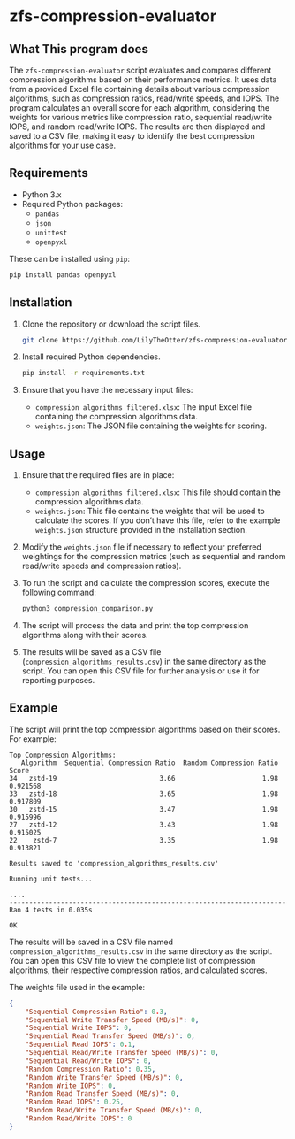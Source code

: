 # zfs-compression-evaluator
## What This program does
The `zfs-compression-evaluator` script evaluates and compares different compression algorithms based on their performance metrics. It uses data from a provided Excel file containing details about various compression algorithms, such as compression ratios, read/write speeds, and IOPS. The program calculates an overall score for each algorithm, considering the weights for various metrics like compression ratio, sequential read/write IOPS, and random read/write IOPS. The results are then displayed and saved to a CSV file, making it easy to identify the best compression algorithms for your use case.

## Requirements
- Python 3.x
- Required Python packages:
    - `pandas`
    - `json`
    - `unittest`
    - `openpyxl`

These can be installed using `pip`:
```bash
pip install pandas openpyxl
```
## Installation

1. Clone the repository or download the script files.

    ```bash
    git clone https://github.com/LilyTheOtter/zfs-compression-evaluator
    ```

2. Install required Python dependencies.

    ```bash
    pip install -r requirements.txt
    ```

3. Ensure that you have the necessary input files:
    - `compression algorithms filtered.xlsx`: The input Excel file containing the compression algorithms data.
    - `weights.json`: The JSON file containing the weights for scoring.

## Usage

1. Ensure that the required files are in place:
    - `compression algorithms filtered.xlsx`: This file should contain the compression algorithms data.
    - `weights.json`: This file contains the weights that will be used to calculate the scores. If you don’t have this file, refer to the example `weights.json` structure provided in the installation section.

2. Modify the `weights.json` file if necessary to reflect your preferred weightings for the compression metrics (such as sequential and random read/write speeds and compression ratios).

3. To run the script and calculate the compression scores, execute the following command:

    ```bash
    python3 compression_comparison.py
    ```

4. The script will process the data and print the top compression algorithms along with their scores.

5. The results will be saved as a CSV file (`compression_algorithms_results.csv`) in the same directory as the script. You can open this CSV file for further analysis or use it for reporting purposes.

## Example

The script will print the top compression algorithms based on their scores. For example:

```text
Top Compression Algorithms:
   Algorithm  Sequential Compression Ratio  Random Compression Ratio     Score
34   zstd-19                          3.66                      1.98  0.921568
33   zstd-18                          3.65                      1.98  0.917809
30   zstd-15                          3.47                      1.98  0.915996
27   zstd-12                          3.43                      1.98  0.915025
22    zstd-7                          3.35                      1.98  0.913821

Results saved to 'compression_algorithms_results.csv'

Running unit tests...

....
----------------------------------------------------------------------
Ran 4 tests in 0.035s

OK
```
The results will be saved in a CSV file named `compression_algorithms_results.csv` in the same directory as the script. You can open this CSV file to view the complete list of compression algorithms, their respective compression ratios, and calculated scores.

The weights file used in the example:
```json
{
	"Sequential Compression Ratio": 0.3,
	"Sequential Write Transfer Speed (MB/s)": 0,
	"Sequential Write IOPS": 0,
	"Sequential Read Transfer Speed (MB/s)": 0,
	"Sequential Read IOPS": 0.1,
	"Sequential Read/Write Transfer Speed (MB/s)": 0,
	"Sequential Read/Write IOPS": 0,
	"Random Compression Ratio": 0.35,
	"Random Write Transfer Speed (MB/s)": 0,
	"Random Write IOPS": 0,
	"Random Read Transfer Speed (MB/s)": 0,
	"Random Read IOPS": 0.25,
	"Random Read/Write Transfer Speed (MB/s)": 0,
	"Random Read/Write IOPS": 0
}
```
